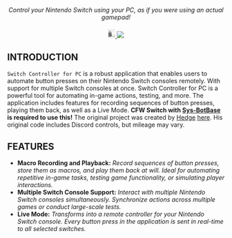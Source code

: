 <p align="center">
  <i align="center">Control your Nintendo Switch using your PC, as if you were using an actual gamepad!</i>
</p>

<h4 align="center">
  <a href="https://FreeMons.Org">
    <img src="https://raw.githubusercontent.com/Secludedly/Switch-Controller-For-PC/main/.readme/remote-demo.gif" alt="discord" style="height: 20px;">
  </a>
  <a href="https://ko-fi.com/secludedly">
    <img src="https://raw.githubusercontent.com/Secludedly/Switch-Controller-For-PC/main/.readme/remote-demo2.gif" style="height: 20px;">
  </a>
</h4>

## INTRODUCTION

`Switch Controller for PC` is a robust application that enables users to automate button presses on their Nintendo Switch consoles remotely. With support for multiple Switch consoles at once. Switch Controller for PC is a powerful tool for automating in-game actions, testing, and more. The application includes features for recording sequences of button presses, playing them back, as well as a Live Mode. **CFW Switch with [Sys-BotBase](https://github.com/olliz0r/sys-botbase) is required to use this!** The original project was created by [Hedge](https://github.com/CodeHedge) [here](https://github.com/CodeHedge/SysBot.Remote). His original code includes Discord controls, but mileage may vary.

## FEATURES
- **Macro Recording and Playback:** *Record sequences of button presses, store them as macros, and play them back at will. Ideal for automating repetitive in-game tasks, testing game functionality, or simulating player interactions.*
- **Multiple Switch Console Support:** *Interact with multiple Nintendo Switch consoles simultaneously. Synchronize actions across multiple games or conduct large-scale tests.*
- **Live Mode:** *Transforms into a remote controller for your Nintendo Switch console. Every button press in the application is sent in real-time to all selected switches.*